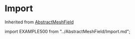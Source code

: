 # Import

Inherited from [AbstractMeshField](/docs-api/AbstractMeshField)

import EXAMPLE500 from "../AbstractMeshField/Import.md";

<EXAMPLE500 />
